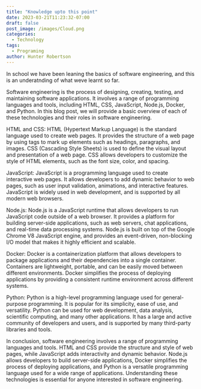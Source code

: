 ```yaml
---
title: "Knowledge upto this point"
date: 2023-03-21T11:23:32-07:00
draft: false
post_image: /images/Cloud.png
categories:
  - Technology
tags:
  - Programing
author: Hunter Robertson
---
```


In school we have been leaning the basics of software engineering, and this is an underatnding of what weve learnt so far.

Software engineering is the process of designing, creating, testing, and maintaining software applications. It involves a range of programming languages and tools, including HTML, CSS, JavaScript, Node.js, Docker, and Python. In this blog post, we will provide a basic overview of each of these technologies and their roles in software engineering.

HTML and CSS:
HTML (Hypertext Markup Language) is the standard language used to create web pages. It provides the structure of a web page by using tags to mark up elements such as headings, paragraphs, and images. CSS (Cascading Style Sheets) is used to define the visual layout and presentation of a web page. CSS allows developers to customize the style of HTML elements, such as the font size, color, and spacing.

JavaScript:
JavaScript is a programming language used to create interactive web pages. It allows developers to add dynamic behavior to web pages, such as user input validation, animations, and interactive features. JavaScript is widely used in web development, and is supported by all modern web browsers.

Node.js:
Node.js is a JavaScript runtime that allows developers to run JavaScript code outside of a web browser. It provides a platform for building server-side applications, such as web servers, chat applications, and real-time data processing systems. Node.js is built on top of the Google Chrome V8 JavaScript engine, and provides an event-driven, non-blocking I/O model that makes it highly efficient and scalable.

Docker:
Docker is a containerization platform that allows developers to package applications and their dependencies into a single container. Containers are lightweight, portable, and can be easily moved between different environments. Docker simplifies the process of deploying applications by providing a consistent runtime environment across different systems.

Python:
Python is a high-level programming language used for general-purpose programming. It is popular for its simplicity, ease of use, and versatility. Python can be used for web development, data analysis, scientific computing, and many other applications. It has a large and active community of developers and users, and is supported by many third-party libraries and tools.

In conclusion, software engineering involves a range of programming languages and tools. HTML and CSS provide the structure and style of web pages, while JavaScript adds interactivity and dynamic behavior. Node.js allows developers to build server-side applications, Docker simplifies the process of deploying applications, and Python is a versatile programming language used for a wide range of applications. Understanding these technologies is essential for anyone interested in software engineering.
